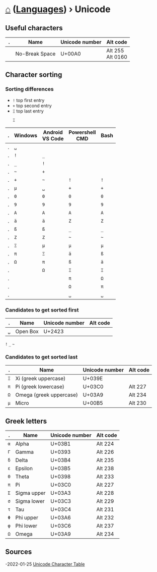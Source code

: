 # [⌂](../README.md) ([Languages](../README.md#languages-encodings)) › **Unicode**

## Useful characters
. | Name | Unicode number | Alt code
--- | --- | --- | ---
` ` | No-Break Space | U+00A0 | Alt 255 <br> Alt 0160


## Character sorting

### Sorting differences

- `!` top first entry
- `+` top second entry
- `Ξ` top last entry
    ```
    Ξ
    ``` 

. | Windows | Android <br> VS Code | Powershell <br> CMD | Bash
--- | --- | --- | --- | ---
. | `␣`
. | `!` | `_`
. | `_` | `!`
. | `~` | `+`
. | `+` | `~` | `!` | `!`
. | `µ` | `␣` | `+` | `+`
. | `0` | `0` | `0` | `0`
. | `9` | `9` | `9` | `9`
. | `A` | `A` | `A` | `A`
. | `ä` | `ä` | `Z` | `Z`
. | `ß` | `ß` | `_` | `_`
. | `Z` | `Z` | `~` | `~`
. | `Ξ` | `µ` | `µ` | `µ`
. | `π` | `Ξ` | `ä` | `ß`
. | `Ω` | `π` | `ß` | `ä`
. |   | `Ω` | `Ξ` | `Ξ`
. |   |   | `π` | `Ω`
. |   |   | `Ω` | `π`
. |   |   | `␣` | `␣`

### Candidates to get sorted first

. | Name | Unicode number | Alt code
--- | --- | --- | ---
`␣` | Open Box | U+2423 | 
`!`
`_`
`~`

### Candidates to get sorted last

. | Name | Unicode number | Alt code
--- | --- | --- | ---
`Ξ` | Xi (greek uppercase) | U+039E | 
`π` | Pi (greek lowercase) | U+03C0 | Alt 227
`Ω` | Omega (greek uppercase) | U+03A9 | Alt 234
`µ` | Micro | U+00B5 | Alt 230


## Greek letters

. | Name | Unicode number | Alt code
--- | ---         | ---    | ---
`α` | Alpha       | U+03B1 | Alt 224
`Γ` | Gamma       | U+0393 | Alt 226
`δ` | Delta       | U+03B4 | Alt 235
`ε` | Epsilon     | U+03B5 | Alt 238
`Θ` | Theta       | U+0398 | Alt 233
`π` | Pi          | U+03C0 | Alt 227
`Σ` | Sigma upper | U+03A3 | Alt 228
`σ` | Sigma lower | U+03C3 | Alt 229
`τ` | Tau         | U+03C4 | Alt 231
`Φ` | Phi upper   | U+03A6 | Alt 232
`φ` | Phi lower   | U+03C6 | Alt 237
`Ω` | Omega       | U+03A9 | Alt 234


## Sources

-2022-01-25 [Unicode Character Table](https://unicode-table.com/en/)
